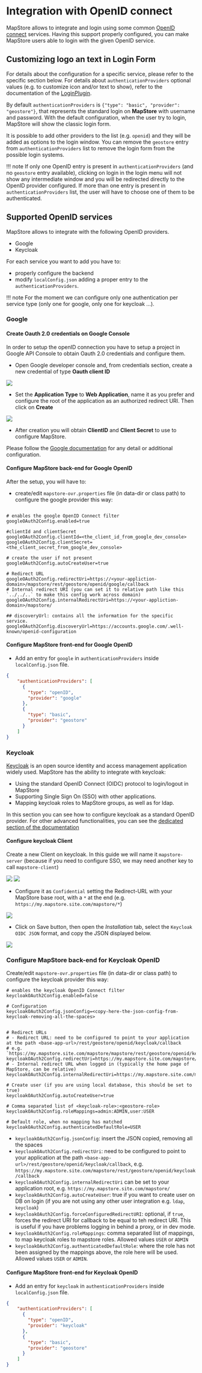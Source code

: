 # Integration with OpenID connect

MapStore allows to integrate and login using some common [OpenID connect](https://openid.net/connect/) services. Having this support properly configured, you can make MapStore users able to login with the given OpenID service.

## Customizing logo an text in Login Form

For details about the configuration for a specific service, please refer to the specific section below. For details about `authenticationProviders` optional values (e.g. to customize icon and/or text to show), refer to the documentation of the [LoginPlugin](https://mapstore.geosolutionsgroup.com/mapstore/docs/api/plugins#plugins.Login).

By default `authenticationProviders` is `{"type": "basic", "provider": "geostore"}`, that represents the standard login on **MapStore** with username and password. With the default configuration, when the user try to login, MapStore will show the classic login form.

It is possible to add other providers to the list (e.g. `openid`) and they will be added as options to the login window.
You can remove the `geostore` entry from `authenticationProviders` list to remove the login form from the possible login systems.

!!! note
    If only one OpenID entry is present in `authenticationProviders` (and no `geostore` entry available), clicking on login in the login menu will not show any intermediate window and you will be redirected directly to the OpenID provider configured. If more than one entry is present in `authenticationProviders` list, the user will have to choose one of them to be authenticated.

## Supported OpenID services

MapStore allows to integrate with the following OpenID providers.

- Google
- Keycloak

For each service you want to add you have to:

- properly configure the backend
- modify `localConfig.json` adding a proper entry to the `authenticationProviders`.

!!! note
    For the moment we can configure only one authentication per service type (only one for google, only one for keycloak ...).

### Google

#### Create Oauth 2.0 credentials on Google Console

In order to setup the openID connection you have to setup a project in Google API Console to obtain Oauth 2.0 credentials and configure them.

- Open Google developer console and, from credentials section, create a new credential of type **Oauth client ID**

<img src="../img/google-create-credentials.jpg" class="ms-docimage"  style="max-width:500px;"/>

- Set the **Application Type** to **Web Application**, name it as you prefer and configure the root of the application as an authorized redirect URI. Then click on **Create**

<img src="../img/google-create-oauth2.jpg" class="ms-docimage"  style="max-width:500px;"/>

- After creation you will obtain **ClientID** and **Client Secret** to use to configure MapStore.

Please follow the [Google documentation](https://developers.google.com/identity/protocols/oauth2/openid-connect) for any detail or additional configuration.

#### Configure MapStore back-end for Google OpenID

After the setup, you will have to:

- create/edit `mapstore-ovr.properties` file (in data-dir or class path) to configure the google provider this way:

```properties

# enables the google OpenID Connect filter
googleOAuth2Config.enabled=true

#clientId and clientSecret
googleOAuth2Config.clientId=<the_client_id_from_google_dev_console>
googleOAuth2Config.clientSecret=<the_client_secret_from_google_dev_console>

# create the user if not present
googleOAuth2Config.autoCreateUser=true

# Redirect URL
googleOAuth2Config.redirectUri=https://<your-appliction-domain>/mapstore/rest/geostore/openid/google/callback
# Internal redirect URI (you can set it to relative path like this `../../..` to make this config work across domain)
googleOAuth2Config.internalRedirectUri=https://<your-appliction-domain>/mapstore/

## discoveryUrl: contains all the information for the specific service.
googleOAuth2Config.discoveryUrl=https://accounts.google.com/.well-known/openid-configuration
```

#### Configure MapStore front-end for Google OpenID

- Add an entry for `google` in `authenticationProviders` inside `localConfig.json` file.

```json
{
    "authenticationProviders": [
      {
        "type": "openID",
        "provider": "google"
      },
      {
        "type": "basic",
        "provider": "geostore"
      }
    ]
}
```

### Keycloak

[Keycloak](https://www.keycloak.org/) is an open source identity and access management application widely used. MapStore has the ability to integrate with keycloak:

- Using the standard OpenID Connect (OIDC) protocol to login/logout in MapStore
- Supporting Single Sign On (SSO) with other applications.
- Mapping keycloak roles to MapStore groups, as well as for ldap.

In this section you can see how to configure keycloak as a standard OpenID provider. For other advanced functionalities, you can see the [dedicated section of the documentation](../keycloak)

#### Configure keycloak Client

Create a new Client on keycloak. In this guide we will name it `mapstore-server` (because if you need to configure SSO, we may need another key to call `mapstore-client`)

<img src="../img/kc-create-client.jpg" class="ms-docimage"  style="max-width:500px;"/>
<img src="../img/kc-create-mapstore-server.jpg" class="ms-docimage"  style="max-width:500px;"/>

- Configure it as `Confidential` setting the Redirect-URL with your MapStore base root, with a `*` at the end (e.g. `https://my.mapstore.site.com/mapstore/*`)

<img src="../img/kc-configure-mapstore-server.jpg" class="ms-docimage"  style="max-width:500px;"/>

- Click on Save button, then open the *Installation* tab, select the `Keycloak OIDC JSON` format, and copy the JSON displayed below.

<img src="../img/kc-copy-config-server.jpg" class="ms-docimage"  style="max-width:500px;"/>

### Configure MapStore back-end for Keycloak OpenID

Create/edit `mapstore-ovr.properties` file (in data-dir or class path) to configure the keycloak provider this way:

```properties
# enables the keycloak OpenID Connect filter
keycloakOAuth2Config.enabled=false

# Configuration
keycloakOAuth2Config.jsonConfig=<copy-here-the-json-config-from-keycloak-removing-all-the-spaces>


# Redirect URLs
# - Redirect URL: need to be configured to point to your application at the path <base-app-url>/rest/geostore/openid/keycloak/callback
# e.g. `https://my.mapstore.site.com/mapstore/mapstore/rest/geostore/openid/keycloak/callback`
keycloakOAuth2Config.redirectUri=https://my.mapstore.site.com/mapstore/rest/geostore/openid/keycloak/callback
# - Internal redirect URL when logged in (typically the home page of MapStore, can be relative)
keycloakOAuth2Config.internalRedirectUri=https://my.mapstore.site.com/mapstore/

# Create user (if you are using local database, this should be set to true)
keycloakOAuth2Config.autoCreateUser=true

# Comma separated list of <keycloak-role>:<geostore-role>
keycloakOAuth2Config.roleMappings=admin:ADMIN,user:USER

# Default role, when no mapping has matched
keycloakOAuth2Config.authenticatedDefaultRole=USER
```

- `keycloakOAuth2Config.jsonConfig`: insert the JSON copied, removing all the spaces
- `keycloakOAuth2Config.redirectUri`: need to be configured to point to your application at the path `<base-app-url>/rest/geostore/openid/keycloak/callback`, e.g. `https://my.mapstore.site.com/mapstore/rest/geostore/openid/keycloak/callback`
- `keycloakOAuth2Config.internalRedirectUri` can be set to your application root, e.g. `https://my.mapstore.site.com/mapstore/`
- `keycloakOAuth2Config.autoCreateUser`: true if you want to create user on DB on login (if you are not using any other user integration e.g. `ldap`, `keycloak`)
- `keycloakOAuth2Config.forceConfiguredRedirectURI`: optional, if `true`, forces the redirect URI for callback to be equal to teh redirect URI. This is useful if you have problems logging in behind a proxy, or in dev mode.
- `keycloakOAuth2Config.roleMappings`: comma separated list of mappings, to map keycloak roles to mapstore roles. Allowed values `USER` or `ADMIN`
- `keycloakOAuth2Config.authenticatedDefaultRole`: where the role has not been assigned by the mappings above, the role here will be used. Allowed values `USER` or `ADMIN`.



#### Configure MapStore front-end for Keycloak OpenID

- Add an entry for `keycloak` in `authenticationProviders` inside `localConfig.json` file.

```json
{
    "authenticationProviders": [
      {
        "type": "openID",
        "provider": "keycloak"
      },
      {
        "type": "basic",
        "provider": "geostore"
      }
    ]
}
```

